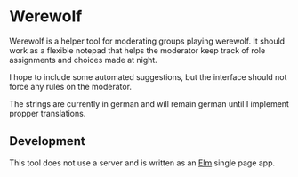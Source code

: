 # Werewolf

Werewolf is a helper tool for moderating groups playing werewolf. It should work as a flexible notepad
that helps the moderator keep track of role assignments and choices made at night.

I hope to include some automated suggestions, but the interface should not force any rules on the moderator.

The strings are currently in german and will remain german until I implement propper translations.

## Development

This tool does not use a server and is written as an [Elm](https://elm-lang.org) single page app.
